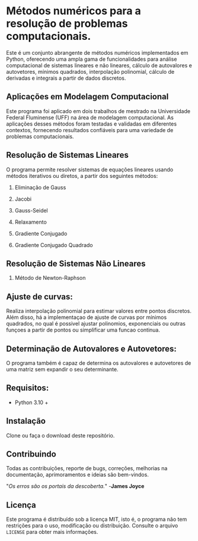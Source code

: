 # Métodos numéricos para a resolução de problemas computacionais.

Este é um conjunto abrangente de métodos numéricos implementados em Python, oferecendo uma ampla gama de funcionalidades para análise computacional de sistemas lineares e não lineares, cálculo de autovalores e autovetores, mínimos quadrados, interpolação polinomial, cálculo de derivadas e integrais a partir de dados discretos.


## Aplicações em Modelagem Computacional

Este programa foi aplicado em dois trabalhos de mestrado na Universidade Federal Fluminense (UFF) na área de modelagem computacional. As aplicações desses métodos foram testadas e validadas em diferentes contextos, fornecendo resultados confiáveis para uma variedade de problemas computacionais.



## Resolução de Sistemas Lineares

O programa permite resolver sistemas de equações lineares usando métodos iterativos ou diretos, a partir dos seguintes métodos:

1. Eliminação de Gauss

2. Jacobi

3. Gauss-Seidel

4. Relaxamento

5. Gradiente Conjugado

6. Gradiente Conjugado Quadrado

   

## Resolução de Sistemas Não Lineares

1. Método de Newton-Raphson


## Ajuste de curvas:

Realiza interpolação polinomial para estimar valores entre pontos discretos. Além disso, há a implementaçao de ajuste de curvas por mínimos quadrados, no qual é possivel ajustar polinomios, exponenciais ou outras funçoes a partir de pontos ou simplificar uma funcao continua.



## Determinação de Autovalores e Autovetores:

O programa também é capaz de determina os autovalores e autovetores de uma matriz sem expandir o seu determinante.



## Requisitos:

* Python 3.10 + 

  

## Instalação

Clone ou faça o download deste repositório.



## Contribuindo

Todas as contribuições, reporte de bugs, correções, melhorias na documentação, aprimoramentos e ideias são bem-vindos.

"*Os erros são os portais da descoberta.*" 
                                             -**James Joyce**

## Licença

Este programa é distribuído sob a licença MIT, isto é, o programa não tem restrições para o uso, modificação ou distribuição. Consulte o arquivo `LICENSE` para obter mais informações.
